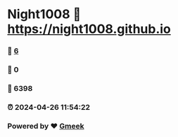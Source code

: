 # Night1008 :link: https://night1008.github.io 
### :page_facing_up: [6](https://night1008.github.io/tag.html) 
### :speech_balloon: 0 
### :hibiscus: 6398 
### :alarm_clock: 2024-04-26 11:54:22 
### Powered by :heart: [Gmeek](https://github.com/Meekdai/Gmeek)
